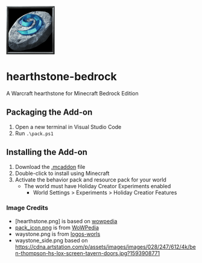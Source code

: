 ![hearthstone-bedrock](https://github.com/kirbycope/hearthstone-bedrock/raw/main/development_resource_packs/hearthstone-bedrock/pack_icon.png)

# hearthstone-bedrock
A Warcraft hearthstone for Minecraft Bedrock Edition

## Packaging the Add-on
1. Open a new terminal in Visual Studio Code
1. Run `.\pack.ps1`

## Installing the Add-on
1. Download the [.mcaddon](https://github.com/kirbycope/hearthstone-bedrock/raw/main/hearthstone-bedrock.mcaddon) file
1. Double-click to install using Minecraft
1. Activate the behavior pack and resource pack for your world
   - The world must have Holiday Creator Experiments enabled
      - World Settings > Experiments > Holiday Creatior Features

### Image Credits
* [hearthstone.png] is based on [wowpedia](https://static.wikia.nocookie.net/wowpedia/images/c/cb/Inv_misc_rune_01.png/revision/latest?cb=20091028041736)
* [pack_icon.png](/development_resource_packs/hearthstone-bedrock/pack_icon.png) is from [WoWPedia](https://static.wikia.nocookie.net/wowpedia/images/a/a7/BTNPebble-Reforged.png/revision/latest?cb=20210512144119)
* waystone.png is from [logos-worls](https://logos-world.net/wp-content/uploads/2021/02/Hearthstone-Logo.png)
* waystone_side.png based on https://cdna.artstation.com/p/assets/images/images/028/247/612/4k/ben-thompson-hs-lox-screen-tavern-doors.jpg?1593908771

